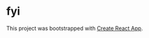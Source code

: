 # fyi

This project was bootstrapped with [Create React App](https://github.com/facebookincubator/create-react-app).
